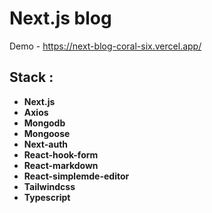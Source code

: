 # Next.js blog

Demo - https://next-blog-coral-six.vercel.app/

## Stack : 
+ **Next.js**
+ **Axios**
+ **Mongodb**
+ **Mongoose**
+ **Next-auth**
+ **React-hook-form**
+ **React-markdown**
+ **React-simplemde-editor**
+ **Tailwindcss**
+ **Typescript**
#
